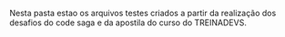 Nesta pasta estao os arquivos testes criados a partir da realização dos desafios do code saga e da apostila do curso do TREINADEVS. 
